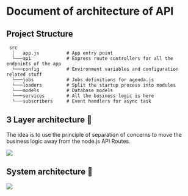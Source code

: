 # Document of architecture of API
## Project Structure
```
 src
  │   app.js          # App entry point
  └───api             # Express route controllers for all the endpoints of the app
  └───config          # Environment variables and configuration related stuff
  └───jobs            # Jobs definitions for agenda.js
  └───loaders         # Split the startup process into modules
  └───models          # Database models
  └───services        # All the business logic is here
  └───subscribers     # Event handlers for async task
```

## 3 Layer architecture 🥪
The idea is to use the principle of separation of concerns to move the business logic away from the node.js API Routes.

<img src="https://i.ibb.co/x2kR9H8/8ujhfk47a3ciluri0wfx.png" >

## System architecture 🥪
<img src="https://i.ibb.co/wpBQNcG/Dept-drawio.png" >